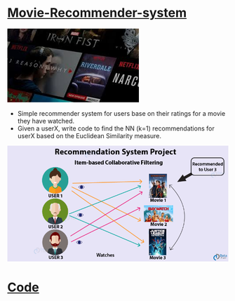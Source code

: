 # [Movie-Recommender-system](https://github.com/Andy-Philes/Movie-Recommender-system)
![](/download1.jfif)

* Simple recommender system for users base on their ratings for a movie they have watched.
* Given a userX, write code to find the NN (k=1) recommendations for userX based on the Euclidean Similarity measure. 

![](/recommendation-system-project-in-R.png)

# [Code](https://github.com/Andy-Philes/Movie-Recommender-system/blob/main/Code.py)


